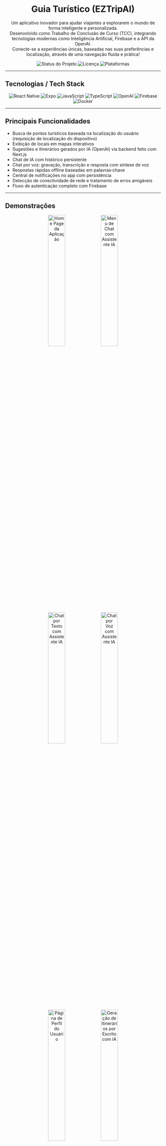 <h1 align="center">Guia Turístico (EZTripAI)</h1>

<p align="center">
  Um aplicativo inovador para ajudar viajantes a explorarem o mundo de forma inteligente e personalizada.
  <br />
  Desenvolvido como Trabalho de Conclusão de Curso (TCC), integrando tecnologias modernas como Inteligência Artificial, Firebase e a API da OpenAI.
  <br />
  Conecte-se a experiências únicas, baseadas nas suas preferências e localização, através de uma navegação fluida e prática!
</p>

<p align="center">
  <img src="https://img.shields.io/badge/Status-Em%20Desenvolvimento-blue" alt="Status do Projeto" />
  <img src="https://img.shields.io/badge/License-MIT-yellow" alt="Licença" />
  <img src="https://img.shields.io/badge/Platform-Mobile%20&%20Web-green" alt="Plataformas" />
</p>

---

## Tecnologias / Tech Stack

<p align="center">
  <img src="https://img.shields.io/badge/React_Native-20232A?style=for-the-badge&logo=react&logoColor=61DAFB" alt="React Native" />
  <img src="https://img.shields.io/badge/Expo-000020?style=for-the-badge&logo=expo&logoColor=white" alt="Expo" />
  <img src="https://img.shields.io/badge/JavaScript-F7DF1E?style=for-the-badge&logo=javascript&logoColor=black" alt="JavaScript" />
  <img src="https://img.shields.io/badge/TypeScript-3178C6?style=for-the-badge&logo=typescript&logoColor=white" alt="TypeScript" />
  <img src="https://img.shields.io/badge/OpenAI-412991?style=for-the-badge&logo=openai&logoColor=white" alt="OpenAI" />
  <img src="https://img.shields.io/badge/Firebase-ffca28?style=for-the-badge&logo=firebase&logoColor=black" alt="Firebase" />
  <img src="https://img.shields.io/badge/Docker-2496ED?style=for-the-badge&logo=docker&logoColor=white" alt="Docker" />
</p>

---

## Principais Funcionalidades

- Busca de pontos turísticos baseada na localização do usuário (requisição de localização do dispositivo)
- Exibição de locais em mapas interativos
- Sugestões e itinerários gerados por IA (OpenAI) via backend feito com Next.js
- Chat de IA com histórico persistente
- Chat por voz: gravação, transcrição e resposta com síntese de voz
- Respostas rápidas offline baseadas em palavras‑chave
- Central de notificações no app com persistência
- Detecção de conectividade de rede e tratamento de erros amigáveis
- Fluxo de autenticação completo com Firebase

---

## Demonstrações

<p align="center">
  <img src="https://github.com/user-attachments/assets/0a34c558-13b0-4fe9-8387-9b8214406a68" width="33%" alt="Home Page da Aplicação" />
  <img src="https://github.com/user-attachments/assets/e4e1f3d1-6526-472f-a86c-1eead05c4526" width="33%" alt="Menu de Chat com Assistente IA" />
  <img src="https://github.com/user-attachments/assets/be3b4a7c-02fa-4225-ab8e-9b5fb2012655" width="33%" alt="Chat por Texto com Assistente IA" />
  <img src="https://github.com/user-attachments/assets/319fc442-665d-48b7-bf62-f28c075bfe87" width="33%" alt="Chat por Voz com Assistente IA" />
  <img src="https://github.com/user-attachments/assets/91bb82d8-a475-4d32-a2e2-62fc7593bc7f" width="33%" alt="Página de Perfil do Usuário" />
  <img src="https://github.com/user-attachments/assets/a512c2fa-e94a-4fc1-b8eb-edbc744bbf4f" width="33%" alt="Geração de Itinerários por Escrito com IA" />
</p>

---

## Estrutura do Projeto

GuiaTuristico/ <br/>
├── expo-app/src/ <br/>
| ├── assets/ <br/>
| ├── components/ <br/>
| ├── config/ <br/>
| ├── contexts/ <br/>
| ├── data/ <br/>
| ├── hooks/ <br/>
| ├── routes/ <br/>
| ├── screens/ <br/>
| ├── services/ <br/>
| ├── utils/ <br/>
| ├── config.ts <br/>
└── (demais arquivos e configs do app) <br/>

---

## Testes

No bash: <br/><br/>
npm run test <br/>
ou <br/>
yarn test <br/>

---

## Instalação

Siga os passos abaixo para rodar o projeto localmente:

No bash: <br/>

### Clone o repositório
git clone https://github.com/JoaoGW/GuiaTuristico.git

### Acesse o diretório
cd GuiaTuristico

### Instale as dependências
npm install
ou
yarn install

### Inicie a aplicação
npx expo start

---

## Contato

<a href="https://www.linkedin.com/in/jo%C3%A3o-pedro-do-carmo-ribeiro/">LinkedIn: João Pedro do Carmo Ribeiro</a>
<br/>
<a href="mailto:cpsenha@gmail.com">Email: cpsenha@gmail.com</a>

<a href="https://www.linkedin.com/in/caiopguimaraes/">LinkedIn: Caio Pereira Guimarães</a>
<br/>
<a href="mailto:caiopereguima92@gmail.com">Email: caiopereguima92@gmail.com</a>

<a href="https://www.linkedin.com/in/lucas-k-hayashi/">LinkedIn: Lucas Kenji Hayashi</a>
<br/>
<a href="mailto:lucaskhayashi@gmail.com">Email: lucaskhayashi@gmail.com</a>

---

<p align="center"> Feito por João Pedro, Lucas Kenji e Caio Pereira </p>